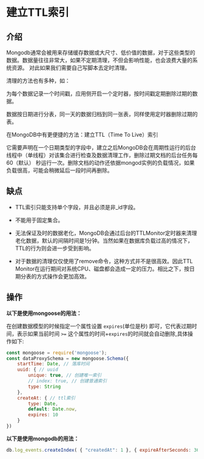 # 建立TTL索引

## 介绍

Mongodb通常会被用来存储缓存数据或大尺寸、低价值的数据，对于这些类型的数据。数据量往往非常大，如果不定期清理，不但会影响性能，也会浪费大量的系统资源。
对此如果我们需要自己写脚本去定时清理。

清理的方法也有多种，如：

为每个数据记录一个时间戳，应用侧开启一个定时器，按时间戳定期删除过期的数据。

数据按日期进行分表，同一天的数据归档到同一张表，同样使用定时器删除过期的表。

在MongoDB中有更便捷的方法：建立TTL（Time To Live）索引

它需要声明在一个日期类型的字段中，建立之后MongoDB会在周期性运行的后台线程中（单线程）对该集合进行检查及数据清理工作，删除过期文档的后台任务每 60（默认） 秒运行一次。删除文档的动作还依据mongod实例的负载情况，如果负载很高，可能会稍微延后一段时间再删除。

## 缺点

- TTL索引只能支持单个字段，并且必须是非_id字段。

- 不能用于固定集合。

- 无法保证及时的数据老化，MongoDB会通过后台的TTLMonitor定时器来清理老化数据，默认的间隔时间是1分钟。当然如果在数据库负载过高的情况下，TTL的行为则会进一步受到影响。

- 对于数据的清理仅仅使用了remove命令，这种方式并不是很高效。因此TTL Monitor在运行期间对系统CPU、磁盘都会造成一定的压力。相比之下，按日期分表的方式操作会更加高效。


## 操作

**以下是使用mongoose的用法：**

在创建数据模型的时候指定一个属性设置 `expires`(单位是秒)  即可，它代表过期时间，表示如果当前时间 `>=` 这个属性的时间+`expires`的时间就会自动删除,具体操作如下:


```javaScript
const mongoose = require('mongoose');
const dataProxySchema = new mongoose.Schema({
    startTime: Date, // 落库时间
    uuid: { // uuid
        unique: true, // 创建唯一索引
        // index: true, // 创建普通索引
        type: String
    },
    createAt: { // ttl索引
        type: Date,
        default: Date.now,
        expires: 10
    }
})

```

**以下是使用mongodb的用法：**

```javaScript
db.log_events.createIndex( { "createdAt": 1 }, { expireAfterSeconds: 3600 } )
```


